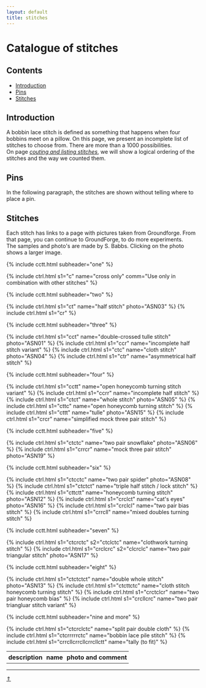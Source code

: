 ```yaml
---
layout: default
title: stitches
---
```


# Catalogue of stitches

## Contents

* [Introduction](#introduction)
* [Pins](#pins)
* [Stitches](#stitches)

## Introduction

A bobbin lace stitch is defined as something that happens when four bobbins meet on a pillow. On this page, we present an incomplete list of stitches to choose from. There are more than a 1000 possibilities.     
On page [_couting and listing stitches_][page-counting], we will show a logical ordering of the stitches and the way we counted them.     

[page-counting]: ../docs/counting

## Pins

In the following paragraph, the stitches are shown without telling where to place a pin.    

## Stitches

Each stitch has links to a page with pictures taken from Groundforge. From that page, you can continue to GroundForge, to do more experiments.      
The samples and photo's are made by S. Babbs. Clicking on the photo shows a larger image.       

<table>
  <tr>
    <th style="padding:5px"><strong>description</strong></th>
    <th style="padding:5px"><strong>name</strong></th>
    <th style="padding:5px"><strong>photo and comment</strong></th>
  </tr>
  
  {% include cctt.html subheader="one" %}
  
  {% include ctrl.html s1="c" name="cross only" comm="Use only in combination with other stitches" %} 

  {% include cctt.html subheader="two" %}

  {% include ctrl.html s1="ct" name="half stitch" photo="ASN03" %} 
  {% include ctrl.html s1="cr" %}

  {% include cctt.html subheader="three" %}
  
  {% include ctrl.html s1="cct" name="double-crossed tulle stitch" photo="ASN01" %}
  {% include ctrl.html s1="ccr" name="incomplete half stitch variant" %}
  {% include ctrl.html s1="ctc" name="cloth stitch" photo="ASN04" %}
  {% include ctrl.html s1="ctr" name="asymmetrical half stitch" %}
  
  {% include cctt.html subheader="four" %}
  
  {% include ctrl.html s1="cctt" name="open honeycomb turning stitch variant" %}
  {% include ctrl.html s1="ccrr" name="incomplete half stitch" %}
  {% include ctrl.html s1="ctct" name="whole stitch" photo="ASN05" %}
  {% include ctrl.html s1="cttc" name="open honeycomb turning stitch" %}
  {% include ctrl.html s1="cttt" name="tulle" photo="ASN15" %}
  {% include ctrl.html s1="crcr" name="simplified mock three pair stitch" %}
  
  {% include cctt.html subheader="five" %}
  
  {% include ctrl.html s1="ctctc" name="two pair snowflake" photo="ASN06" %}
  {% include ctrl.html s1="crrcr" name="mock three pair stitch" photo="ASN19" %}
  
  {% include cctt.html subheader="six" %}
  
  {% include ctrl.html s1="ctcctc" name="two pair spider" photo="ASN08" %}
  {% include ctrl.html s1="ctctct" name="triple half stitch / lock stitch" %}
  {% include ctrl.html s1="cttctt" name="honeycomb turning stitch" photo="ASN12" %}
  {% include ctrl.html s1="crclct" name="cat's eyes" photo="ASN16" %}
  {% include ctrl.html s1="crclcl" name="two pair bias stitch" %}
  {% include ctrl.html s1="crrcll" name="mixed doubles turning stitch" %}
  
  {% include cctt.html subheader="seven" %}
  
  {% include ctrl.html s1="ctcrctc" s2="ctclctc" name="clothwork turning stitch" %}
  {% include ctrl.html s1="crclcrc" s2="clcrclc" name="two pair triangular stitch" photo="ASN17" %}
  
  {% include cctt.html subheader="eight" %}
  
  {% include ctrl.html s1="ctctctct" name="double whole stitch" photo="ASN13" %}
  {% include ctrl.html s1="ctcttctc" name="cloth stitch honeycomb turning stitch" %}
  {% include ctrl.html s1="crctclcr" name="two pair honeycomb bias" %}
  {% include ctrl.html s1="crcllcrc" name="two pair triangluar stitch variant" %}
  
  {% include cctt.html subheader="nine and more" %}
  
  {% include ctrl.html s1="ctcrclctc" name="split pair double cloth" %}
  {% include ctrl.html s1="ctcrrrrrctc" name="bobbin lace pile stitch" %}
  {% include ctrl.html s1="crrcllcrrcllcrrcllctt" name="tally (to fit)" %}
    
</table>


***
[&uArr;]()




